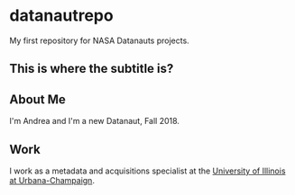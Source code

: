 # datanautrepo
My first repository for NASA Datanauts projects.

## This is where the subtitle is?

## About Me
I'm Andrea and I'm a new Datanaut, Fall 2018.

## Work
I work as a metadata and acquisitions specialist at the <a href="https://www.library.illinois.edu/bios/atblack/" target="_blank">University of Illinois at Urbana-Champaign</a>.
